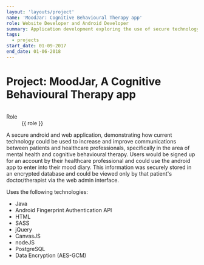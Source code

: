 ```yaml
---
layout: 'layouts/project'
name: 'MoodJar: Cognitive Behavioural Therapy app'
role: Website Developer and Android Developer
summary: Application development exploring the use of secure technology to enhance communication between health professionals and patients within the health industry.
tags:
  - projects
start_date: 01-09-2017
end_date: 01-06-2018
---
```


# Project: MoodJar, A Cognitive Behavioural Therapy app

<div class="image-wrapper">
  <img class="project-image" src="/assets/project-images/moodjar.png" alt="" role="presentation">
</div>

<dl>
  <dt>Role</dt>
  <dd>{{ role }}</dd>
</dl>

A secure android and web application, demonstrating how current technology could be used to increase and improve communications between patients and healthcare professionals, specifically in the area of mental health and cognitive behavioural therapy. Users would be signed up for an account by their healthcare professional and could use the android app to enter into their mood diary. This information was securely stored in an encrypted database and could be viewed only by that patient's doctor/therapist via the web admin interface.

Uses the following technologies:

- Java
- Android Fingerprint Authentication API
- HTML
- SASS
- jQuery
- CanvasJS
- nodeJS
- PostgreSQL
- Data Encryption (AES-GCM)
